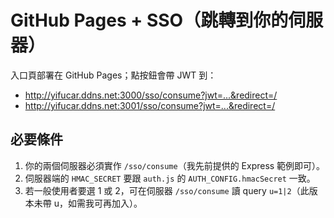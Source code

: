 
# GitHub Pages + SSO（跳轉到你的伺服器）

入口頁部署在 GitHub Pages；點按鈕會帶 JWT 到：
- http://yifucar.ddns.net:3000/sso/consume?jwt=...&redirect=/
- http://yifucar.ddns.net:3001/sso/consume?jwt=...&redirect=/

## 必要條件
1) 你的兩個伺服器必須實作 `/sso/consume`（我先前提供的 Express 範例即可）。
2) 伺服器端的 `HMAC_SECRET` 要跟 `auth.js` 的 `AUTH_CONFIG.hmacSecret` 一致。
3) 若一般使用者要選 1 或 2，可在伺服器 `/sso/consume` 讀 query `u=1|2`（此版本未帶 u，如需我可再加入）。
